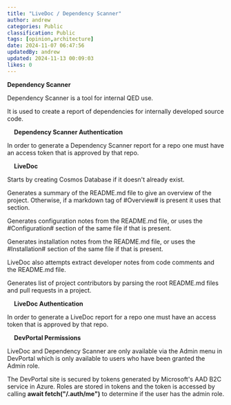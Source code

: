 ```yaml
---
title: "LiveDoc / Dependency Scanner"
author: andrew
categories: Public
classification: Public
tags: [opinion,architecture]
date: 2024-11-07 06:47:56 
updatedBy: andrew
updated: 2024-11-13 00:09:03 
likes: 0
---
```


**Dependency Scanner**

Dependency Scanner is a tool for internal QED use.

It is used to create a report of dependencies for internally developed source code.

&nbsp;
&nbsp;
**Dependency Scanner Authentication**

In order to generate a Dependency Scanner report for a repo one must have an access token that is approved by that repo.

&nbsp;
&nbsp;
**LiveDoc**

Starts by creating Cosmos Database if it doesn't already exist.

Generates a summary of the README.md file to give an overview of the project. Otherwise, if a markdown tag of #Overview# is present it uses that section.

Generates configuration notes from the README.md file, or uses the #Configuration# section of the same file if that is present.

Generates installation notes from the README.md file, or uses the #Installation# section of the same file if that is present.

LiveDoc also attempts extract developer notes from code comments and the README.md file.

Generates list of project contributors by parsing the root README.md files and pull requests in a project.

&nbsp;
&nbsp;
**LiveDoc Authentication**

In order to generate a LiveDoc report for a repo one must have an access token that is approved by that repo.

&nbsp;
&nbsp;
**DevPortal Permissions**

LiveDoc and Dependency Scanner are only available via the Admin menu in DevPortal which is only available to users who have been granted the Admin role.

The DevPortal site is secured by tokens generated by Microsoft's AAD B2C service in Azure. Roles are stored in tokens and the token is accessed by calling **await fetch("/.auth/me")** to determine if the user has the admin role.